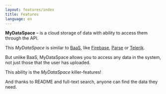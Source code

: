 ```yaml
---
layout: features/index
title: Features
language: en
---
```

**MyDataSpace** – is a cloud storage of data with ability to access them through the API.

This *MyDataSpace* is similar to [BaaS](http://ru.bmstu.wiki/BaaS_(Backend-as-a-Service)),
like [Firebase](https://firebase.google.com), [Parse](https://parseplatform.github.io/) or [Telerik](http://www.telerik.com/platform/backend-services).

But unlike BaaS, MyDataSpace allows you to access any data in the system, not just those that the user has uploaded.

This ability is the *MyDataSpace* killer-features!

And thanks to README and full-text search, anyone can find the data they need.